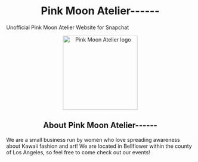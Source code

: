 <h1 align="center">Pink Moon Atelier------</h1>

Unofficial Pink Moon Atelier Website for Snapchat
<p align="center">
    <img width="200" src="https://user-images.githubusercontent.com/124644615/234117781-e5dc77a8-e784-47e5-9e25-966291a795cd.png" alt="Pink Moon Atelier logo">
</p>
<h2 align="center">About Pink Moon Atelier------</h2>

We are a small business run by women who love spreading awareness about Kawaii fashion and art! We are located in Bellflower within the county of Los Angeles, so feel free to come check out our events!


